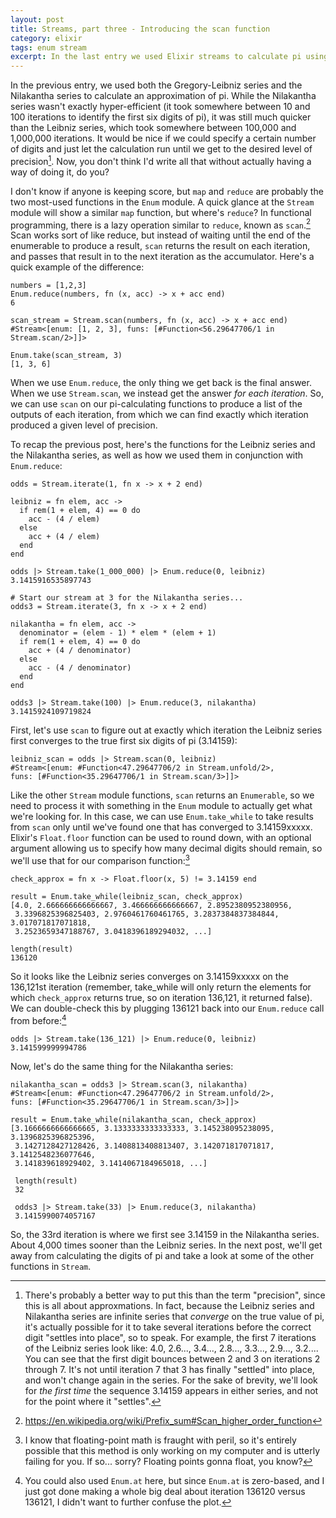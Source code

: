 ```yaml
---
layout: post
title: Streams, part three - Introducing the scan function
category: elixir
tags: enum stream
excerpt: In the last entry we used Elixir streams to calculate pi using infinite series that converged to pi's true value. In this entry, we'll figure out how to run the series for only exactly as many iterations as necessary to reach a certain level of precision.
---
```


In the previous entry, we used both the Gregory-Leibniz series and the Nilakantha series to calculate an approximation of pi. While the Nilakantha series wasn't exactly hyper-efficient (it took somewhere between 10 and 100 iterations to identify the first six digits of pi), it was still much quicker than the Leibniz series, which took somewhere between 100,000 and 1,000,000 iterations. It would be nice if we could specify a certain number of digits and just let the calculation run until we get to the desired level of precision[^1]. Now, you don't think I'd write all that without actually having a way of doing it, do you?

I don't know if anyone is keeping score, but `map` and `reduce` are probably the two most-used functions in the `Enum` module. A quick glance at the `Stream` module will show a similar `map` function, but where's `reduce`? In functional programming, there is a lazy operation similar to `reduce`, known as `scan`.[^2] Scan works sort of like reduce, but instead of waiting until the end of the enumerable to produce a result, `scan` returns the result on each iteration, and passes that result in to the next iteration as the accumulator. Here's a quick example of the difference:

    numbers = [1,2,3]
    Enum.reduce(numbers, fn (x, acc) -> x + acc end)
    6

    scan_stream = Stream.scan(numbers, fn (x, acc) -> x + acc end)
    #Stream<[enum: [1, 2, 3], funs: [#Function<56.29647706/1 in Stream.scan/2>]]>

    Enum.take(scan_stream, 3)
    [1, 3, 6]

When we use `Enum.reduce`, the only thing we get back is the final answer. When we use `Stream.scan`, we instead get the answer *for each iteration*. So, we can use `scan` on our pi-calculating functions to produce a list of the outputs of each iteration, from which we can find exactly which iteration produced a given level of precision.

To recap the previous post, here's the functions for the Leibniz series and the Nilakantha series, as well as how we used them in conjunction with `Enum.reduce`:

    odds = Stream.iterate(1, fn x -> x + 2 end)

    leibniz = fn elem, acc ->
      if rem(1 + elem, 4) == 0 do
        acc - (4 / elem)
      else
        acc + (4 / elem)
      end
    end

    odds |> Stream.take(1_000_000) |> Enum.reduce(0, leibniz)
    3.1415916535897743

    # Start our stream at 3 for the Nilakantha series...
    odds3 = Stream.iterate(3, fn x -> x + 2 end)

    nilakantha = fn elem, acc ->
      denominator = (elem - 1) * elem * (elem + 1)
      if rem(1 + elem, 4) == 0 do
        acc + (4 / denominator)
      else
        acc - (4 / denominator)
      end
    end

    odds3 |> Stream.take(100) |> Enum.reduce(3, nilakantha)
    3.1415924109719824

First, let's use `scan` to figure out at exactly which iteration the Leibniz series first converges to the true first six digits of pi (3.14159):

    leibniz_scan = odds |> Stream.scan(0, leibniz)
    #Stream<[enum: #Function<47.29647706/2 in Stream.unfold/2>,
    funs: [#Function<35.29647706/1 in Stream.scan/3>]]>

Like the other `Stream` module functions, `scan` returns an `Enumerable`, so we need to process it with something in the `Enum` module to actually get what we're looking for. In this case, we can use `Enum.take_while` to take results from `scan` only until we've found one that has converged to 3.14159xxxxx. Elixir's `Float.floor` function can be used to round down, with an optional argument allowing us to specify how many decimal digits should remain, so we'll use that for our comparison function:[^3]

    check_approx = fn x -> Float.floor(x, 5) != 3.14159 end

    result = Enum.take_while(leibniz_scan, check_approx)
    [4.0, 2.666666666666667, 3.466666666666667, 2.8952380952380956,
     3.3396825396825403, 2.9760461760461765, 3.2837384837384844, 3.017071817071818,
     3.2523659347188767, 3.0418396189294032, ...]

    length(result)
    136120

So it looks like the Leibniz series converges on 3.14159xxxxx on the 136,121st iteration (remember, take_while will only return the elements for which `check_approx` returns true, so on iteration 136,121, it returned false). We can double-check this by plugging 136121 back into our `Enum.reduce` call from before:[^4]

    odds |> Stream.take(136_121) |> Enum.reduce(0, leibniz)
    3.141599999994786

Now, let's do the same thing for the Nilakantha series:

    nilakantha_scan = odds3 |> Stream.scan(3, nilakantha)
    #Stream<[enum: #Function<47.29647706/2 in Stream.unfold/2>,
    funs: [#Function<35.29647706/1 in Stream.scan/3>]]>

    result = Enum.take_while(nilakantha_scan, check_approx)
    [3.1666666666666665, 3.1333333333333333, 3.145238095238095, 3.1396825396825396,
     3.1427128427128426, 3.1408813408813407, 3.142071817071817, 3.1412548236077646,
     3.141839618929402, 3.1414067184965018, ...]

     length(result)
     32

     odds3 |> Stream.take(33) |> Enum.reduce(3, nilakantha)
     3.1415990074057167

So, the 33rd iteration is where we first see 3.14159 in the Nilakantha series. About 4,000 times sooner than the Leibniz series. In the next post, we'll get away from calculating the digits of pi and take a look at some of the other functions in `Stream`.

[^1]: There's probably a better way to put this than the term "precision", since this is all about approxmations. In fact, because the Leibniz series and Nilakantha series are infinite series that *converge* on the true value of pi, it's actually possible for it to take several iterations before the correct digit "settles into place", so to speak. For example, the first 7 iterations of the Leibniz series look like: 4.0, 2.6..., 3.4..., 2.8..., 3.3..., 2.9..., 3.2.... You can see that the first digit bounces between 2 and 3 on iterations 2 through 7. It's not until iteration 7 that 3 has finally "settled" into place, and won't change again in the series. For the sake of brevity, we'll look for *the first time* the sequence 3.14159 appears in either series, and not for the point where it "settles".

[^2]: https://en.wikipedia.org/wiki/Prefix_sum#Scan_higher_order_function

[^3]: I know that floating-point math is fraught with peril, so it's entirely possible that this method is only working on my computer and is utterly failing for you. If so... sorry? Floating points gonna float, you know?

[^4]: You could also used `Enum.at` here, but since `Enum.at` is zero-based, and I just got done making a whole big deal about iteration 136120 versus 136121, I didn't want to further confuse the plot.